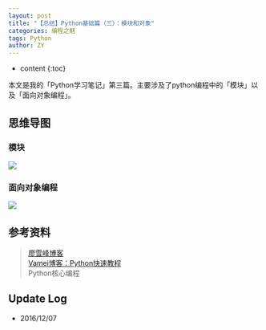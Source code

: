 ```yaml
---
layout: post
title: "【总结】Python基础篇（三）：模块和对象"
categories: 编程之魅
tags: Python
author: ZY
---
```


* content
{:toc}

本文是我的「Python学习笔记」第三篇。主要涉及了python编程中的「模块」以及「面向对象编程」。




## 思维导图

### 模块
![](https://raw.githubusercontent.com/woaielf/woaielf.github.io/master/_posts/Pic/1612/161207-1.png)

### 面向对象编程
![](https://raw.githubusercontent.com/woaielf/woaielf.github.io/master/_posts/Pic/1612/161207-2.png)



## 参考资料
> [廖雪峰博客](http://www.liaoxuefeng.com/wiki/001374738125095c955c1e6d8bb493182103fac9270762a000) <br>
[Vamei博客：Python快速教程](http://www.cnblogs.com/vamei/archive/2012/09/13/2682778.html) <br>
Python核心编程


## Update Log
- 2016/12/07
